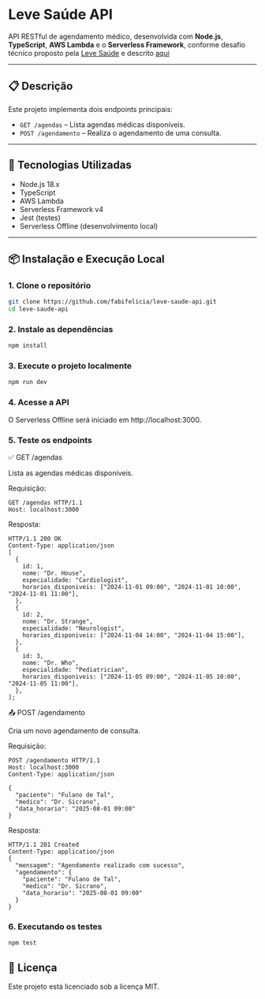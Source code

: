 # Leve Saúde API

API RESTful de agendamento médico, desenvolvida com **Node.js**, **TypeScript**, **AWS Lambda** e o **Serverless Framework**, conforme desafio técnico proposto pela [Leve Saúde](https://levesaude.com.br) e descrito [aqui](https://succinct-tadpole-fde.notion.site/Teste-T-cnico-13ee9214de4e479b8f6e87752a358078)

---

## 📋 Descrição

Este projeto implementa dois endpoints principais:

- `GET /agendas` – Lista agendas médicas disponíveis.
- `POST /agendamento` – Realiza o agendamento de uma consulta.

---

## 🚀 Tecnologias Utilizadas

- Node.js 18.x
- TypeScript
- AWS Lambda
- Serverless Framework v4
- Jest (testes)
- Serverless Offline (desenvolvimento local)

---

## 📦 Instalação e Execução Local

### 1. Clone o repositório

```bash
git clone https://github.com/fabifelicia/leve-saude-api.git
cd leve-saude-api
```

### 2. Instale as dependências

```bash
npm install
```

### 3. Execute o projeto localmente

```bash
npm run dev
```

### 4. Acesse a API

O Serverless Offline será iniciado em http://localhost:3000.

### 5. Teste os endpoints

✅ GET /agendas

Lista as agendas médicas disponíveis.

Requisição:

```
GET /agendas HTTP/1.1
Host: localhost:3000
```

Resposta:

```
HTTP/1.1 200 OK
Content-Type: application/json
[
  {
    id: 1,
    nome: "Dr. House",
    especialidade: "Cardiologist",
    horarios_disponiveis: ["2024-11-01 09:00", "2024-11-01 10:00", "2024-11-01 11:00"],
  },
  {
    id: 2,
    nome: "Dr. Strange",
    especialidade: "Neurologist",
    horarios_disponiveis: ["2024-11-04 14:00", "2024-11-04 15:00"],
  },
  {
    id: 3,
    nome: "Dr. Who",
    especialidade: "Pediatrician",
    horarios_disponiveis: ["2024-11-05 09:00", "2024-11-05 10:00", "2024-11-05 11:00"],
  },
];
```

📤 POST /agendamento

Cria um novo agendamento de consulta.

Requisição:

```
POST /agendamento HTTP/1.1
Host: localhost:3000
Content-Type: application/json

{
  "paciente": "Fulano de Tal",
  "medico": "Dr. Sicrano",
  "data_horario": "2025-08-01 09:00"
}
```

Resposta:

```
HTTP/1.1 201 Created
Content-Type: application/json
{
  "mensagem": "Agendamento realizado com sucesso",
  "agendamento": {
    "paciente": "Fulano de Tal",
    "medico": "Dr. Sicrano",
    "data_horario": "2025-08-01 09:00"
  }
}
```

### 6. Executando os testes

```bash
npm test
```

## 📄 Licença

Este projeto está licenciado sob a licença MIT.

